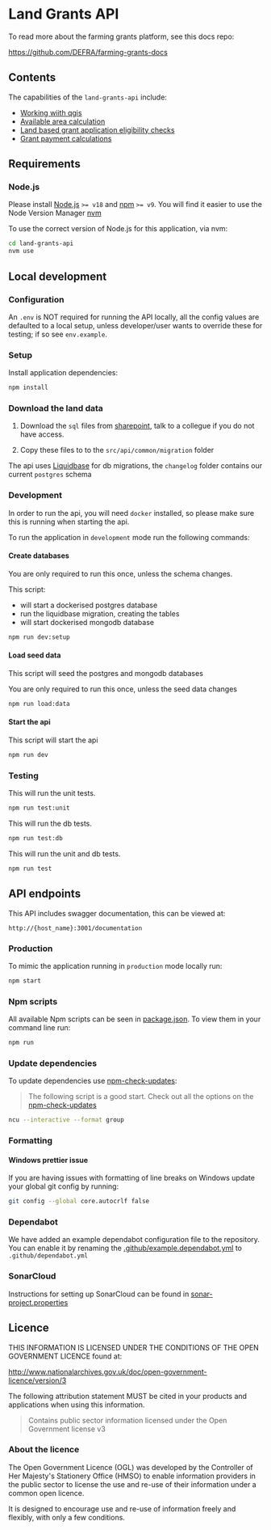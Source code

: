 # Land Grants API

To read more about the farming grants platform, see this docs repo:

https://github.com/DEFRA/farming-grants-docs

## Contents

The capabilities of the `land-grants-api` include:

- [Working wiith qgis](docs/working-wiith-qgis.md)
- [Available area calculation](docs/available-area-calculation)
- [Land based grant application eligibility checks](docs/eligibility-checks)
- [Grant payment calculations](docs/payment-calculation)

## Requirements

### Node.js

Please install [Node.js](http://nodejs.org/) `>= v18` and [npm](https://nodejs.org/) `>= v9`. You will find it
easier to use the Node Version Manager [nvm](https://github.com/creationix/nvm)

To use the correct version of Node.js for this application, via nvm:

```bash
cd land-grants-api
nvm use
```

## Local development

### Configuration

An `.env` is NOT required for running the API locally, all the config values are defaulted to a local setup, unless developer/user wants to override these for testing; if so see `env.example`.

### Setup

Install application dependencies:

```bash
npm install
```

### Download the land data

1. Download the `sql` files from [sharepoint]('https://defra.sharepoint.com/teams/Team1645/Restricted_FCP%20RPS%20Future/Forms/AllItems.aspx?id=%2Fteams%2FTeam1645%2FRestricted%5FFCP%20RPS%20Future%2Fland%2Dgrant%2Dapi%2Ddata&viewid=f5678bbd%2Dae3a%2D4cd4%2D9f4c%2Dab8e79452a94&ovuser=770a2450%2D0227%2D4c62%2D90c7%2D4e38537f1102%2CJilly%2EGledhill%40defra%2Egov%2Euk&OR=Teams%2DHL&CT=1733739622621&clickparams=eyJBcHBOYW1lIjoiVGVhbXMtRGVza3RvcCIsIkFwcFZlcnNpb24iOiI0OS8yNDEwMjAwMTMxOCIsIkhhc0ZlZGVyYXRlZFVzZXIiOmZhbHNlfQ%3D%3D'), talk to a collegue if you do not have access.

2. Copy these files to to the `src/api/common/migration` folder

The api uses [Liquidbase](https://docs.liquibase.com/home.html) for db migrations, the `changelog` folder contains our current `postgres` schema

### Development

In order to run the api, you will need `docker` installed, so please make sure this is running when starting the api.

To run the application in `development` mode run the following commands:

#### Create databases

You are only required to run this once, unless the schema changes.

This script:

- will start a dockerised postgres database
- run the liquidbase migration, creating the tables
- will start dockerised mongodb database

```bash
npm run dev:setup
```

#### Load seed data

This script will seed the postgres and mongodb databases

You are only required to run this once, unless the seed data changes

```bash
npm run load:data
```

#### Start the api

This script will start the api

```bash
npm run dev
```

### Testing

This will run the unit tests.

```bash
npm run test:unit
```

This will run the db tests.

```bash
npm run test:db
```

This will run the unit and db tests.

```bash
npm run test
```

## API endpoints

This API includes swagger documentation, this can be viewed at:

`http://{host_name}:3001/documentation`

### Production

To mimic the application running in `production` mode locally run:

```bash
npm start
```

### Npm scripts

All available Npm scripts can be seen in [package.json](./package.json).
To view them in your command line run:

```bash
npm run
```

### Update dependencies

To update dependencies use [npm-check-updates](https://github.com/raineorshine/npm-check-updates):

> The following script is a good start. Check out all the options on
> the [npm-check-updates](https://github.com/raineorshine/npm-check-updates)

```bash
ncu --interactive --format group
```

### Formatting

#### Windows prettier issue

If you are having issues with formatting of line breaks on Windows update your global git config by running:

```bash
git config --global core.autocrlf false
```

### Dependabot

We have added an example dependabot configuration file to the repository. You can enable it by renaming
the [.github/example.dependabot.yml](.github/example.dependabot.yml) to `.github/dependabot.yml`

### SonarCloud

Instructions for setting up SonarCloud can be found in [sonar-project.properties](./sonar-project.properties)

## Licence

THIS INFORMATION IS LICENSED UNDER THE CONDITIONS OF THE OPEN GOVERNMENT LICENCE found at:

<http://www.nationalarchives.gov.uk/doc/open-government-licence/version/3>

The following attribution statement MUST be cited in your products and applications when using this information.

> Contains public sector information licensed under the Open Government license v3

### About the licence

The Open Government Licence (OGL) was developed by the Controller of Her Majesty's Stationery Office (HMSO) to enable
information providers in the public sector to license the use and re-use of their information under a common open
licence.

It is designed to encourage use and re-use of information freely and flexibly, with only a few conditions.
